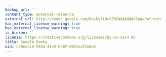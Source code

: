 ```yaml
---
backup_url: ''
content_type: external-resource
external_url: http://books.google.com/books?id=3Z0CAQAAQBAJ&pg=PAfrontcover
has_external_licence_warning: true
has_external_license_warning: true
is_broken: ''
license: https://creativecommons.org/licenses/by-nc-sa/4.0/
title: Google Books
uid: c58eeac4-943d-41e5-be07-0621ea72e6a5
---
```

